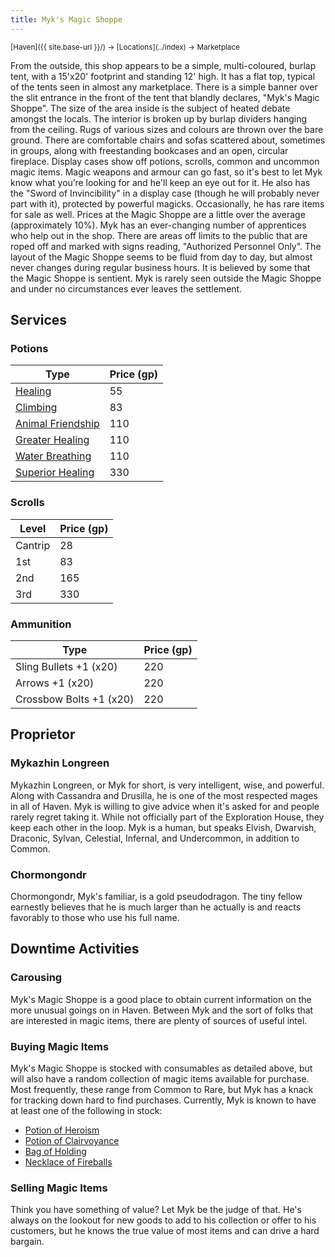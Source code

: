 ```yaml
---
title: Myk's Magic Shoppe
---
```


<span style="font-size:smaller;">
  [Haven]({{ site.base-url }}/) -> [Locations](../index) -> Marketplace
</span>

From the outside, this shop appears to be a simple, multi-coloured, burlap tent, with a 15'x20' footprint and standing 12' high.  It has a flat top, typical of the tents seen in almost any marketplace.  There is a simple banner over the slit entrance in the front of the tent that blandly declares, "Myk's Magic Shoppe".  The size of the area inside is the subject of heated debate amongst the locals.  The interior is broken up by burlap dividers hanging from the ceiling.  Rugs of various sizes and colours are thrown over the bare ground.  There are comfortable chairs and sofas scattered about, sometimes in groups, along with freestanding bookcases and an open, circular fireplace.  Display cases show off potions, scrolls, common and uncommon magic items.  Magic weapons and armour can go fast, so it's best to let Myk know what you’re looking for and he'll keep an eye out for it.  He also has the "Sword of Invincibility" in a display case (though he will probably never part with it), protected by powerful magicks.  Occasionally, he has rare items for sale as well.  Prices at the Magic Shoppe are a little over the average (approximately 10%).  Myk has an ever-changing number of apprentices who help out in the shop.  There are areas off limits to the public that are roped off and marked with signs reading, "Authorized Personnel Only".  The layout of the Magic Shoppe seems to be fluid from day to day, but almost never changes during regular business hours.  It is believed by some that the Magic Shoppe is sentient.  Myk is rarely seen outside the Magic Shoppe and under no circumstances ever leaves the settlement.

## Services

### Potions

| Type | Price (gp) |
| ---- | ---------- |
| [Healing](https://www.dndbeyond.com/equipment/71-potion-of-healing) | 55 |
| [Climbing](https://www.dndbeyond.com/magic-items/4702-potion-of-climbing) | 83 |
| [Animal Friendship](https://www.dndbeyond.com/magic-items/4700-potion-of-animal-friendship) | 110 |
| [Greater Healing](https://www.dndbeyond.com/magic-items/5133-potion-of-healing-greater) | 110 |
| [Water Breathing](https://www.dndbeyond.com/magic-items/4715-potion-of-water-breathing) | 110 |
| [Superior Healing](https://www.dndbeyond.com/magic-items/5134-potion-of-healing-superior) | 330 |

### Scrolls

| Level | Price (gp) |
| ----- | ---------- |
| Cantrip | 28 |
| 1st | 83 |
| 2nd | 165 |
| 3rd | 330 |

### Ammunition

| Type | Price (gp) |
| ---- | ---------- |
| Sling Bullets +1 (x20) | 220 |
| Arrows +1 (x20) | 220 |
| Crossbow Bolts +1 (x20) | 220 |

## Proprietor

### Mykazhin Longreen

Mykazhin Longreen, or Myk for short, is very intelligent, wise, and powerful.  Along with Cassandra and Drusilla, he is one of the most respected mages in all of Haven.  Myk is willing to give advice when it's asked for and people rarely regret taking it.  While not officially part of the Exploration House, they keep each other in the loop.  Myk is a human, but speaks Elvish, Dwarvish, Draconic, Sylvan, Celestial, Infernal, and Undercommon, in addition to Common.

### Chormongondr

Chormongondr, Myk's familiar, is a gold pseudodragon.  The tiny fellow earnestly believes that he is much larger than he actually is and reacts favorably to those who use his full name.

## Downtime Activities

### Carousing

Myk's Magic Shoppe is a good place to obtain current information on the more unusual goings on in Haven.  Between Myk and the sort of folks that are interested in magic items, there are plenty of sources of useful intel.

### Buying Magic Items

Myk's Magic Shoppe is stocked with consumables as detailed above, but will also have a random collection of magic items available for purchase.  Most frequently, these range from Common to Rare, but Myk has a knack for tracking down hard to find purchases.  Currently, Myk is known to have at least one of the following in stock:

* [Potion of Heroism](https://www.dndbeyond.com/magic-items/4709-potion-of-heroism)
* [Potion of Clairvoyance](https://www.dndbeyond.com/magic-items/4701-potion-of-clairvoyance)
* [Bag of Holding](https://www.dndbeyond.com/magic-items/4581-bag-of-holding)
* [Necklace of Fireballs](https://www.dndbeyond.com/magic-items/4683-necklace-of-fireballs)

### Selling Magic Items

Think you have something of value?  Let Myk be the judge of that.  He's always on the lookout for new goods to add to his collection or offer to his customers, but he knows the true value of most items and can drive a hard bargain.
